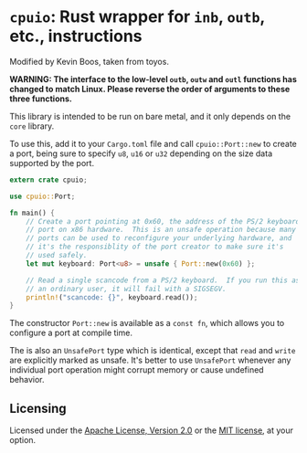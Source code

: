 # `cpuio`: Rust wrapper for `inb`, `outb`, etc., instructions

Modified by Kevin Boos, taken from toyos.

**WARNING: The interface to the low-level `outb`, `outw` and `outl`
functions has changed to match Linux.  Please reverse the order of
arguments to these three functions.**

This library is intended to be run on bare metal, and it only depends on
the `core` library.

To use this, add it to your `Cargo.toml` file and call `cpuio::Port::new`
to create a port, being sure to specify `u8`, `u16` or `u32` depending on
the size data supported by the port.

```rust
extern crate cpuio;

use cpuio::Port;

fn main() {
    // Create a port pointing at 0x60, the address of the PS/2 keyboard
    // port on x86 hardware.  This is an unsafe operation because many
    // ports can be used to reconfigure your underlying hardware, and
    // it's the responsiblity of the port creator to make sure it's
    // used safely.
    let mut keyboard: Port<u8> = unsafe { Port::new(0x60) };

    // Read a single scancode from a PS/2 keyboard.  If you run this as
    // an ordinary user, it will fail with a SIGSEGV.
    println!("scancode: {}", keyboard.read());
}
```

The constructor `Port::new` is available as a `const fn`, which allows you
to configure a port at compile time.

The is also an `UnsafePort` type which is identical, except that `read` and
`write` are explicitly marked as unsafe.  It's better to use `UnsafePort`
whenever any individual port operation might corrupt memory or cause
undefined behavior.

## Licensing

Licensed under the [Apache License, Version 2.0][LICENSE-APACHE] or the
[MIT license][LICENSE-MIT], at your option.

[LICENSE-APACHE]: http://www.apache.org/licenses/LICENSE-2.0
[LICENSE-MIT]: http://opensource.org/licenses/MIT
